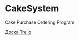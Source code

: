 # CakeSystem
Cake Purchase Ordering Program

<a href="https://trello.com/b/YpUgWMCJ/%D0%BF%D0%BE%D0%BA%D1%83%D0%BF%D0%BA%D0%B0-%D1%82%D0%BE%D1%80%D1%82%D0%BE%D0%B2" target="_blank">Доска Trello</a>
